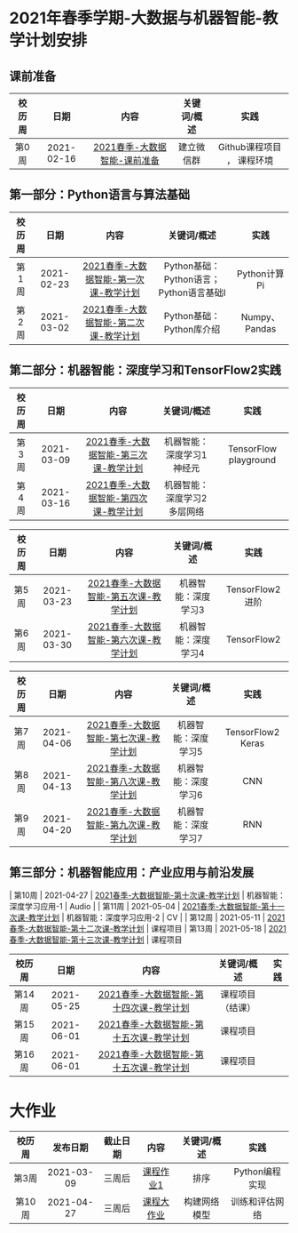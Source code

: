 # 2021年春季学期-大数据与机器智能-教学计划安排

## 课前准备
|   校历周   |      日期       |    内容   |      关键词/概述     |     实践       |
| :--------: | :--------------: | :--------------------------: | :---------------------: | :------------: |
| 第0周  | 2021-02-16 | [2021春季-大数据智能-课前准备]() | 建立微信群      | Github课程项目 ，  课程环境   |

## 第一部分：Python语言与算法基础
|   校历周   |      日期       |    内容   |      关键词/概述     |     实践       |
| :--------: | :--------------: | :--------------------------: | :---------------------: | :------------: |
| 第1周  | 2021-02-23 | [2021春季-大数据智能-第一次课-教学计划](Part1/WW1/WW1-Plan.md) | Python基础：Python语言；Python语言基础I  | Python计算Pi   |
| 第2周  | 2021-03-02 | [2021春季-大数据智能-第二次课-教学计划](Part1/WW2/WW2-Plan.md) | Python基础：Python库介绍 |  Numpy、Pandas      |

## 第二部分：机器智能：深度学习和TensorFlow2实践

|   校历周   |      日期       |    内容   |      关键词/概述     |     实践       |
| :--------: | :--------------: | :--------------------------: | :---------------------: | :------------: |
| 第3周  | 2021-03-09 | [2021春季-大数据智能-第三次课-教学计划](Part1/WW3/WW3-Plan.md) | 机器智能：深度学习1 神经元   | TensorFlow playground  |
| 第4周  | 2021-03-16 | [2021春季-大数据智能-第四次课-教学计划](Part1/WW4/WW4-Plan.md) | 机器智能：深度学习2 多层网络  |  |


|   校历周   |      日期       |    内容   |      关键词/概述     |     实践       |
| :--------: | :--------------: | :--------------------------: | :---------------------: | :------------: |
| 第5周  | 2021-03-23 | [2021春季-大数据智能-第五次课-教学计划](Part1/WW5/WW5-Plan.md) | 机器智能：深度学习3  | TensorFlow2 进阶 |
| 第6周  | 2021-03-30 | [2021春季-大数据智能-第六次课-教学计划](Part1/WW6/WW6-Plan.md) | 机器智能：深度学习4  | TensorFlow2    |


|   校历周   |      日期       |    内容   |      关键词/概述     |     实践       |
| :--------: | :--------------: | :--------------------------: | :---------------------: | :------------: |
| 第7周  | 2021-04-06 | [2021春季-大数据智能-第七次课-教学计划](Part1/WW7/WW7-Plan.md) | 机器智能：深度学习5 | TensorFlow2 Keras  |
| 第8周  | 2021-04-13 | [2021春季-大数据智能-第八次课-教学计划](Part1/WW8/WW8-Plan.md) | 机器智能：深度学习6 |   CNN   |
| 第9周  | 2021-04-20 | [2021春季-大数据智能-第九次课-教学计划](Part1/WW9/WW9-Plan.md) | 机器智能：深度学习7 |   RNN    |


## 第三部分：机器智能应用：产业应用与前沿发展
| 第10周 | 2021-04-27 | [2021春季-大数据智能-第十次课-教学计划](Part2/WW10/WW10-Plan.md) | 机器智能：深度学习应用-1  |  Audio  |
| 第11周 | 2021-05-04 | [2021春季-大数据智能-第十一次课-教学计划](Part2/WW11/WW11-Plan.md) | 机器智能：深度学习应用-2  |  CV  |
| 第12周 | 2021-05-11 | [2021春季-大数据智能-第十二次课-教学计划](Part2/WW12/WW12-Plan.md) | 课程项目
| 第13周 | 2021-05-18 | [2021春季-大数据智能-第十三次课-教学计划](Part2/WW13/WW13-Plan.md) | 课程项目


|   校历周   |      日期       |    内容   |      关键词/概述     |     实践       |
| :--------: | :--------------: | :--------------------------: | :---------------------: | :------------: |
| 第14周 | 2021-05-25 | [2021春季-大数据智能-第十四次课-教学计划](Part2/WW14/WW14-Plan.md) | 课程项目 （结课）
| 第15周 | 2021-06-01 | [2021春季-大数据智能-第十五次课-教学计划](Part2/WW15/WW15-Plan.md) | 课程项目
| 第16周 | 2021-06-01 | [2021春季-大数据智能-第十五次课-教学计划](Part2/WW15/WW15-Plan.md) | 课程项目

# 大作业
| 校历周 |     发布日期   | 截止日期 |   内容  | 关键词/概述  |    实践    |
| :------: | :----------: | :------------: | :---------------------: | :-------------: |:-------------: |
| 第3周  | 2021-03-09 | 三周后 | [课程作业1](../Course-Projects/2_Project) |  排序  |  Python编程实现  |
| 第10周 | 2021-04-27 | 三周后 | [课程大作业](../Course-Projects/4_Final_Project/BDMI-2021A-大作业-说明.md)  |  构建网络模型  |  训练和评估网络  |
